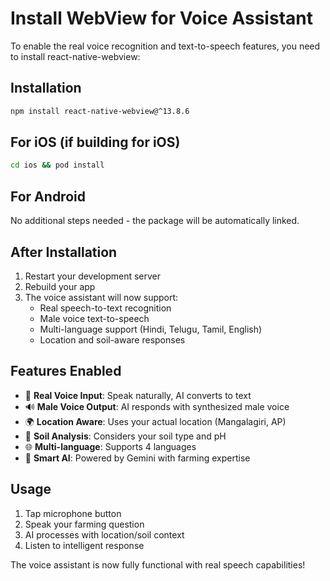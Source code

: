 # Install WebView for Voice Assistant

To enable the real voice recognition and text-to-speech features, you need to install react-native-webview:

## Installation

```bash
npm install react-native-webview@^13.8.6
```

## For iOS (if building for iOS)
```bash
cd ios && pod install
```

## For Android
No additional steps needed - the package will be automatically linked.

## After Installation
1. Restart your development server
2. Rebuild your app
3. The voice assistant will now support:
   - Real speech-to-text recognition
   - Male voice text-to-speech
   - Multi-language support (Hindi, Telugu, Tamil, English)
   - Location and soil-aware responses

## Features Enabled
- 🎤 **Real Voice Input**: Speak naturally, AI converts to text
- 🔊 **Male Voice Output**: AI responds with synthesized male voice
- 🌍 **Location Aware**: Uses your actual location (Mangalagiri, AP)
- 🌱 **Soil Analysis**: Considers your soil type and pH
- 🌐 **Multi-language**: Supports 4 languages
- 🤖 **Smart AI**: Powered by Gemini with farming expertise

## Usage
1. Tap microphone button
2. Speak your farming question
3. AI processes with location/soil context
4. Listen to intelligent response

The voice assistant is now fully functional with real speech capabilities!
